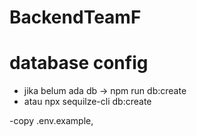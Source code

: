 # BackendTeamF

# database config
 - jika belum ada db ->  npm run db:create
 - atau npx sequilze-cli db:create

 -copy .env.example, 